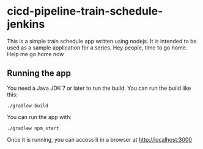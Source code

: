 # cicd-pipeline-train-schedule-jenkins

This is a simple train schedule app written using nodejs. It is intended to be used as a sample application for a series. Hey people, time to go home. 
Help me go home now

## Running the app

You need a Java JDK 7 or later to run the build. You can run the build like this:

    ./gradlew build

You can run the app with:

    ./gradlew npm_start

Once it is running, you can access it in a browser at [http://localhost:3000](http://localhost:3000)
